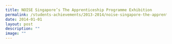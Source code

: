 ```yaml
---
title: NOISE Singapore’s The Apprenticeship Programme Exhibition
permalink: /students-achievements/2013-2014/noise-singapore-the-apprenticeship-programme-exhibition/
date: 2014-01-01
layout: post
description: ""
image: ""
---
```

